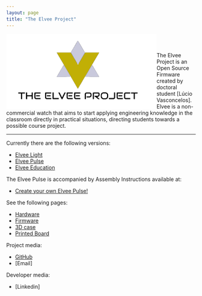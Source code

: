 ```yaml
---
layout: page
title: "The Elvee Project"
---
```

<img style="float: left;" src="/photos/logo1.png" height = 200px width = 400px>
<br/><br/>

The Elvee Project is an Open Source Firmware created by doctoral student [Lúcio Vasconcelos].
Elvee is a non-commercial watch that aims to start applying engineering knowledge in the classroom directly in practical situations, directing students towards a possible course project.

------

Currently there are the following versions:
*  [Elvee Light](https://sampaioleticia.github.io/elvee_light/)
*  [Elvee Pulse](https://sampaioleticia.github.io/elvee_pulse/)
*  [Elvee Education](https://sampaioleticia.github.io/elvee_education/)

The Elvee Pulse is accompanied by Assembly Instructions available at:
* [Create your own Elvee Pulse!](https://sampaioleticia.github.io/create_your_own/)

See the following pages:
* [Hardware](https://sampaioleticia.github.io/hardware/)
* [Firmware](https://sampaioleticia.github.io/firmware/)
* [3D case](https://sampaioleticia.github.io/3D_case/)
* [Printed Board](https://sampaioleticia.github.io/printed_board/)

Project media:
* [GitHub](https://github.com/ElveePulse)
* [Email]

Developer media:
* [Linkedin]

